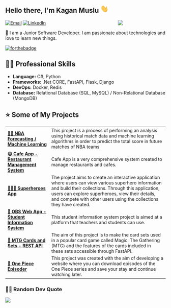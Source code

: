 <h2> Hello there, I'm Kagan Muslu <img src="https://raw.githubusercontent.com/ABSphreak/ABSphreak/master/gifs/Hi.gif" height="25px"></h2>

<img align="right" src="https://media2.giphy.com/media/zhYSVCirREeIZtONCI/giphy.gif" width='150'/> 

[
![Email](https://img.shields.io/badge/Gmail-D14836?style=for-the-badge&logo=gmail&logoColor=white)](mailto:kaganmsl0@gmail.com) [ ![LinkedIn](https://img.shields.io/badge/LinkedIn-4682B4?style=for-the-badge&logo=linkedin&logoColor=white)](https://www.linkedin.com/in/kaganmuslu/)


🌱 I am a Junior Software Developer. I am passionate about technologies and love to learn new things.

[![forthebadge](https://forthebadge.com/images/badges/powered-by-coffee.svg)](https://forthebadge.com)


## 👨‍💻 Professional Skills

-  **Language:**  C#, Python
-  **Frameworks:**  .Net CORE, FastAPI, Flask, Django
-  **DevOps:**  Docker, Redis
-  **Database:** Relational Database (SQL, MySQL) / Non-Relational Database (MongoDB)

## ⭐️ Some of My Projects

<table>
  <tbody>
    <tr>
      <td><a href="https://github.com/KaganMuslu/NBA-Forecasting-Machine-Learning"><b>🤖🏀 NBA Forecasting / Machine Learning</b></a></td>
      <td>This project is a process of performing an analysis using historical match data and machine learning algorithms in order to predict the total score in future matches of NBA teams</td>
    </tr>
    <tr>
      <td><a href="https://github.com/KaganMuslu/Cafe_App"><b>😋 Cafe App - Restaurant Management System</b></a></td>
      <td>Cafe App is a very comprehensive system created to manage restaurants and cafes.</td>
    </tr>
	  <tr>
      <td><a href="https://github.com/KaganMuslu/Superheroes-App"><b>🦸🏻‍♂️ Superheroes App</b></a></td>
      <td>The project aims to create an interactive application where users can view various superhero information and build their collections. Through this application, users can explore superheroes, view their details, and compete with other users using the collections they have created.</td>
    </tr>
    <tr>
      <td><a href="https://github.com/KaganMuslu/OBS_App"><b>🏫 OBS Web App - Student Information System</b></a></td>
      <td>This student information system project is aimed at a platform that teachers and students can use.</td>
    </tr>
    <tr>
      <td><a href="https://github.com/KaganMuslu/API_mtg_card_sets"><b>🎴 MTG Cards and Sets - REST API</b></a></td>
      <td>The aim of this project is to make the card sets used in a popular card game called Magic: The Gathering (MTG) and the features of the cards included in these sets accessible through FastAPI.</td>
    </tr>
    <tr>
      <td><a href="https://github.com/KaganMuslu/One-Piece-Episoder"><b>📼 One Piece Episoder</b></a></td>
      <td>This project was created with the aim of developing a website where you can download episodes of the One Piece series and save your stay and continue watching later.</td>
    </tr>
  </tbody>
</table>

### ✍🏻 Random Dev Quote
![](https://quotes-github-readme.vercel.app/api?type=horizontal&theme=radical)
